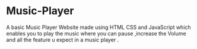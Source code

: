 # Music-Player
A basic Music Player Website made using HTML CSS and JavaScript which enables you to play the music where you can pause ,increase the Volume and all the feature u expect in a music player . 

